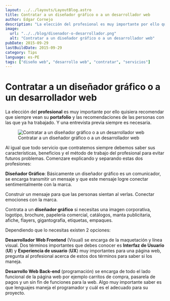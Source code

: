 ```yaml
---
layout: ../../layouts/LayoutBlog.astro
title: Contratar a un diseñador gráfico o a un desarrollador web
author: Edgar Cornejo
description: "La elección del profesional es muy importante por ello quisiera recomendar que siempre vean su portafolio y las recomendaciones de las personas con las que ya ha trabajado. Y una entrevista previa siempre es necesaria."
image:
  url: "../../blog/disenador-o-desarrollador.png"
  alt: "Contratar a un diseñador gráfico o a un desarrollador web"
pubDate: 2015-09-29
lastBuildDate: 2015-09-29
category: Tips
language: es-PE
tags: ["diseño web", "desarrollo web", "contratar", "servicios"]
---
```


# Contratar a un diseñador gráfico o a un desarrollador web

La elección del **profesional** es muy importante por ello quisiera recomendar que siempre vean su **portafolio** y las recomendaciones de las personas con las que ya ha trabajado. Y una entrevista previa siempre es necesaria.

<figure>
  <img src="../../blog/disenador-o-desarrollador.png" alt="Contratar a un diseñador gráfico o a un desarrollador web"/>
  <figcaption>Contratar a un diseñador gráfico o a un desarrollador web</figcaption>
</figure>

Al igual que todo servicio que contratemos siempre debemos saber sus características, beneficios y el método de trabajo del profesional para evitar futuros problemas. Comenzare explicando y separando estas dos profesiones:

**Diseñador Gráfico**: Básicamente un diseñador gráfico es un comunicador, se encarga transmitir un mensaje y que este mensaje logre conectar sentimentalmente con la marca.

Construir un mensaje para que las personas sientan al verlas. Conectar emociones con la marca.

Contrata a un **diseñador gráfico** si necesitas una imagen corporativa, logotipo, brochure, papelería comercial, catálogos, manta publicitaria, afiche, flayers, gigantografia, etiquetas, empaques.

Dependiendo que lo necesitas existen 2 opciones:

**Desarrollador Web Frontend** (Visual) se encarga de la maquetación y línea visual. Dos términos importantes que debes conocer es **Interfaz de Usuario** (**UI**) y **Experiencia de usuario** (**UX**) muy importantes para una página web, pregunta al profesional acerca de estos dos términos para saber si los maneja.

**Desarrollo Web Back-end** (programación) se encarga de todo el lado funcional de la página web por ejemplo carritos de compra, pasarela de pagos y un sin fin de funciones para la web. Algo muy importante saber es que lenguajes maneja el programador y cuál es el adecuado para su proyecto.
